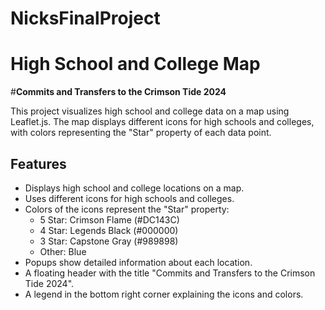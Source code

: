 # NicksFinalProject
# High School and College Map
#**Commits and Transfers to the Crimson Tide 2024**

This project visualizes high school and college data on a map using Leaflet.js. The map displays different icons for high schools and colleges, with colors representing the "Star" property of each data point.

## Features

- Displays high school and college locations on a map.
- Uses different icons for high schools and colleges.
- Colors of the icons represent the "Star" property:
  - 5 Star: Crimson Flame (#DC143C)
  - 4 Star: Legends Black (#000000)
  - 3 Star: Capstone Gray (#989898)
  - Other: Blue
- Popups show detailed information about each location.
- A floating header with the title "Commits and Transfers to the Crimson Tide 2024".
- A legend in the bottom right corner explaining the icons and colors.
